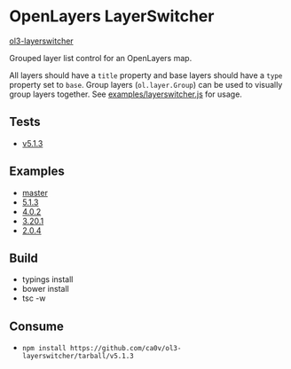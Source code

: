 # OpenLayers LayerSwitcher
[ol3-layerswitcher](https://github.com/ca0v/ol3-layerswitcher/tree/v5.1.3)

Grouped layer list control for an OpenLayers map.

All layers should have a `title` property and base layers should have a `type` property set to `base`. Group layers (`ol.layer.Group`) can be used to visually group layers together. See [examples/layerswitcher.js](examples/layerswitcher.js) for usage.

## Tests
* [v5.1.3](https://rawgit.com/ca0v/ol3-layerswitcher/v5.1.3/loaders/tests.html)

## Examples
* [master](https://rawgit.com/ca0v/ol3-layerswitcher/master/rawgit.html)
* [5.1.3](https://rawgit.com/ca0v/ol3-layerswitcher/v5.1.3/loaders/examples.html)
* [4.0.2](https://rawgit.com/ca0v/ol3-layerswitcher/v4.0.2/rawgit.html)
* [3.20.1](https://rawgit.com/ca0v/ol3-layerswitcher/v3.20.1/rawgit.html)
* [2.0.4](https://cdn.rawgit.com/ca0v/ol3-layerswitcher/v2.0.4/rawgit.html)

## Build

* typings install
* bower install
* tsc -w

## Consume

* `npm install https://github.com/ca0v/ol3-layerswitcher/tarball/v5.1.3`
